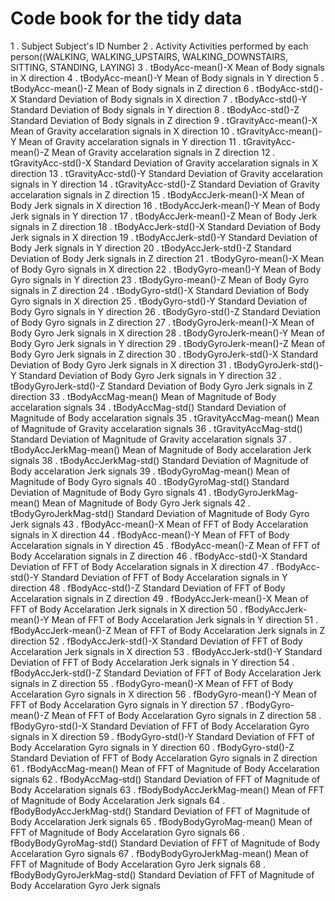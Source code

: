 Code book for the tidy data
===========================

1 .  Subject
  Subject's ID Number
2 .  Activity
  Activities performed by each person((WALKING, WALKING_UPSTAIRS, WALKING_DOWNSTAIRS, SITTING, STANDING, LAYING)
3 .  tBodyAcc-mean()-X
  Mean of Body signals in X direction
4 .  tBodyAcc-mean()-Y
  Mean of Body signals in Y direction
5 .  tBodyAcc-mean()-Z
  Mean of Body signals in Z direction
6 .  tBodyAcc-std()-X
  Standard Deviation of Body signals in X direction
7 .  tBodyAcc-std()-Y
  Standard Deviation of Body signals in Y direction
8 .  tBodyAcc-std()-Z
  Standard Deviation of Body signals in Z direction
9 .  tGravityAcc-mean()-X
  Mean of Gravity accelaration signals in X direction
10 .  tGravityAcc-mean()-Y
  Mean of Gravity accelaration signals in Y direction
11 .  tGravityAcc-mean()-Z
  Mean of Gravity accelaration signals in Z direction
12 .  tGravityAcc-std()-X
  Standard Deviation of Gravity accelaration signals in X direction
13 .  tGravityAcc-std()-Y
  Standard Deviation of Gravity accelaration signals in Y direction
14 .  tGravityAcc-std()-Z
  Standard Deviation of Gravity accelaration signals in Z direction
15 .  tBodyAccJerk-mean()-X
  Mean of Body Jerk signals in X direction
16 .  tBodyAccJerk-mean()-Y
  Mean of Body Jerk signals in Y direction
17 .  tBodyAccJerk-mean()-Z
  Mean of Body Jerk signals in Z direction
18 .  tBodyAccJerk-std()-X
  Standard Deviation of Body Jerk signals in X direction
19 .  tBodyAccJerk-std()-Y
  Standard Deviation of Body Jerk signals in Y direction
20 .  tBodyAccJerk-std()-Z
  Standard Deviation of Body Jerk signals in Z direction
21 .  tBodyGyro-mean()-X
  Mean of Body Gyro signals in X direction
22 .  tBodyGyro-mean()-Y
  Mean of Body Gyro signals in Y direction
23 .  tBodyGyro-mean()-Z
  Mean of Body Gyro signals in Z direction
24 .  tBodyGyro-std()-X
  Standard Deviation of Body Gyro signals in X direction
25 .  tBodyGyro-std()-Y
  Standard Deviation of Body Gyro signals in Y direction
26 .  tBodyGyro-std()-Z
  Standard Deviation of Body Gyro signals in Z direction
27 .  tBodyGyroJerk-mean()-X
  Mean of Body Gyro Jerk signals in X direction
28 .  tBodyGyroJerk-mean()-Y
  Mean of Body Gyro Jerk signals in Y direction
29 .  tBodyGyroJerk-mean()-Z
  Mean of Body Gyro Jerk signals in Z direction
30 .  tBodyGyroJerk-std()-X
  Standard Deviation of Body Gyro Jerk signals in X direction
31 .  tBodyGyroJerk-std()-Y
  Standard Deviation of Body Gyro Jerk signals in Y direction
32 .  tBodyGyroJerk-std()-Z
  Standard Deviation of Body Gyro Jerk signals in Z direction
33 .  tBodyAccMag-mean()
  Mean of Magnitude of Body accelaration signals
34 .  tBodyAccMag-std()
  Standard Deviation of Magnitude of Body accelaration signals
35 .  tGravityAccMag-mean()
  Mean of Magnitude of Gravity accelaration signals
36 .  tGravityAccMag-std()
  Standard Deviation of Magnitude of Gravity accelaration signals
37 .  tBodyAccJerkMag-mean()
  Mean of Magnitude of Body accelaration Jerk signals
38 .  tBodyAccJerkMag-std()
  Standard Deviation of Magnitude of Body accelaration Jerk signals
39 .  tBodyGyroMag-mean()
  Mean of Magnitude of Body Gyro signals
40 .  tBodyGyroMag-std()
  Standard Deviation of Magnitude of Body Gyro signals
41 .  tBodyGyroJerkMag-mean()
  Mean of Magnitude of Body Gyro Jerk signals
42 .  tBodyGyroJerkMag-std()
  Standard Deviation of Magnitude of Body Gyro Jerk signals
43 .  fBodyAcc-mean()-X
  Mean of FFT of Body Accelaration signals in X direction
44 .  fBodyAcc-mean()-Y
  Mean of FFT of Body Accelaration signals in Y direction
45 .  fBodyAcc-mean()-Z
  Mean of FFT of Body Accelaration signals in Z direction
46 .  fBodyAcc-std()-X
  Standard Deviation of FFT of Body Accelaration signals in X direction
47 .  fBodyAcc-std()-Y
  Standard Deviation of FFT of Body Accelaration signals in Y direction
48 .  fBodyAcc-std()-Z
  Standard Deviation of FFT of Body Accelaration signals in Z direction
49 .  fBodyAccJerk-mean()-X
  Mean of FFT of Body Accelaration Jerk signals in X direction
50 .  fBodyAccJerk-mean()-Y
  Mean of FFT of Body Accelaration Jerk signals in Y direction
51 .  fBodyAccJerk-mean()-Z
  Mean of FFT of Body Accelaration Jerk signals in Z direction
52 .  fBodyAccJerk-std()-X
  Standard Deviation of FFT of Body Accelaration Jerk signals in X direction
53 .  fBodyAccJerk-std()-Y
  Standard Deviation of FFT of Body Accelaration Jerk signals in Y direction
54 .  fBodyAccJerk-std()-Z
  Standard Deviation of FFT of Body Accelaration Jerk signals in Z direction
55 .  fBodyGyro-mean()-X
  Mean of FFT of Body Accelaration Gyro signals in X direction
56 .  fBodyGyro-mean()-Y
  Mean of FFT of Body Accelaration Gyro signals in Y direction
57 .  fBodyGyro-mean()-Z
  Mean of FFT of Body Accelaration Gyro signals in Z direction
58 .  fBodyGyro-std()-X
  Standard Deviation of FFT of Body Accelaration Gyro signals in X direction
59 .  fBodyGyro-std()-Y
  Standard Deviation of FFT of Body Accelaration Gyro signals in Y direction
60 .  fBodyGyro-std()-Z
  Standard Deviation of FFT of Body Accelaration Gyro signals in Z direction
61 .  fBodyAccMag-mean()
  Mean of FFT of Magnitude of Body Accelaration signals
62 .  fBodyAccMag-std()
  Standard Deviation of FFT of Magnitude of Body Accelaration signals
63 .  fBodyBodyAccJerkMag-mean()
  Mean of FFT of Magnitude of Body Accelaration Jerk signals
64 .  fBodyBodyAccJerkMag-std()
  Standard Deviation of FFT of Magnitude of Body Accelaration Jerk signals
65 .  fBodyBodyGyroMag-mean()
  Mean of FFT of Magnitude of Body Accelaration Gyro signals
66 .  fBodyBodyGyroMag-std()
  Standard Deviation of FFT of Magnitude of Body Accelaration Gyro signals
67 .  fBodyBodyGyroJerkMag-mean()
  Mean of FFT of Magnitude of Body Accelaration Gyro Jerk signals
68 .  fBodyBodyGyroJerkMag-std()
  Standard Deviation of FFT of Magnitude of Body Accelaration Gyro Jerk signals
